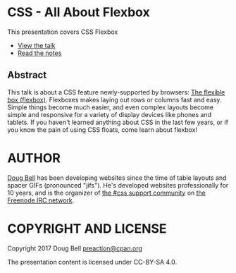 
# CSS - All About Flexbox

This presentation covers CSS Flexbox

* [View the talk](http://preaction.github.io/CSS-All-About-Flexbox/)
* [Read the notes](http://github.com/preaction/CSS-All-About-Flexbox/blob/master/NOTES.md)

## Abstract

This talk is about a CSS feature newly-supported by browsers: [The
flexible box
(flexbox)](https://www.w3.org/TR/2012/CR-css3-flexbox-20120918/).
Flexboxes makes laying out rows or columns fast and easy. Simple things
become much easier, and even complex layouts become simple and
responsive for a variety of display devices like phones and tablets. If
you haven't learned anything about CSS in the last few years, or if you
know the pain of using CSS floats, come learn about flexbox!

# AUTHOR

[Doug Bell](http://preaction.me/) has been developing websites since the
time of table layouts and spacer GIFs (pronounced "jifs"). He's
developed websites professionally for 10 years, and is the organizer of
[the #css support community](http://hashcss.com/) on [the Freenode IRC
network](http://freenode.net/).

# COPYRIGHT AND LICENSE

Copyright 2017 Doug Bell <preaction@cpan.org>

The presentation content is licensed under CC-BY-SA 4.0.

